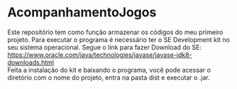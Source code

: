 # AcompanhamentoJogos
 Este repositório tem como função armazenar os códigos do meu primeiro projeto.
 Para executar o programa é necessário ter o SE Development kit no seu sistema operacional. Segue o link para fazer Download do SE:
 https://www.oracle.com/java/technologies/javase/javase-jdk8-downloads.html <br>
 Feita a instalação do kit e baixando o programa, você pode acessar o diretório com o nome do projeto, entra na pasta dist e executar o .jar.
 
